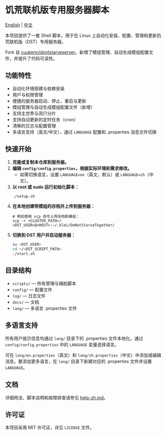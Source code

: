 # 饥荒联机版专用服务器脚本

[English](../README.md) | [中文](README-zh.md)

本项目提供了一套 Shell 脚本，用于在 Linux 上自动化安装、配置、管理和更新饥荒联机版（DST）专用服务器。

Fork 自 [cuukenn/dontstarveserver](https://github.com/cuukenn/dontstarveserver)。新增了模组管理、自动生成模组配置文件，并提升了代码可读性。

## 功能特性

- 自动化环境搭建与依赖安装
- 用户与权限管理
- 便捷的服务器启动、停止、重启与更新
- 模组管理与自动生成模组配置文件（新增）
- 支持主世界与洞穴分片
- 支持自动更新的定时任务（cron）
- 清晰的日志与配置管理
- 多语言支持（英文/中文），通过 `LANGUAGE` 配置和 .properties 消息文件切换

## 快速开始

1. **克隆或复制本仓库到服务器。**
2. **编辑 `config/config.properties`，根据实际环境和需求修改。**
   - 如需切换语言，设置 `LANGUAGE=en`（英文，默认）或 `LANGUAGE=zh`（中文）。
3. **以 root 或 sudo 运行初始化脚本：**
   ```bash
   ./setup.sh
   ```
4. **在本地创建带模组的存档并上传到服务器：**
   ```
   # 例如使用 scp 命令上传存档和模组：
   scp -r <CLUSTER_PATH>/ <DST_USER>@<HOST>:~/.klei/DoNotStarveTogether/
   ```
5. **切换到 DST 用户并启动服务器：**
   ```bash
   su <DST_USER>
   cd ~/<DST_SCRIPT_PATH>
   ./start.sh
   ```

## 目录结构

- `scripts/` — 所有管理与辅助脚本
- `config/` — 配置文件
- `log/` — 日志文件
- `docs/` — 文档
- `lang/` — 多语言 .properties 文件

## 多语言支持


所有用户提示信息均通过 `lang/` 目录下的 .properties 文件本地化。通过 `config/config.properties` 中的 `LANGUAGE` 变量选择语言。

可在 `lang/en.properties`（英文）和 `lang/zh.properties`（中文）中添加或编辑消息。要添加更多语言，在 `lang/` 目录下新建对应的 .properties 文件并设置 `LANGUAGE`。

## 文档

详细用法、脚本说明和故障排查请参见 [help-zh.md](docs/help-zh.md)。

## 许可证

本项目采用 MIT 许可证，详见 `LICENSE` 文件。

